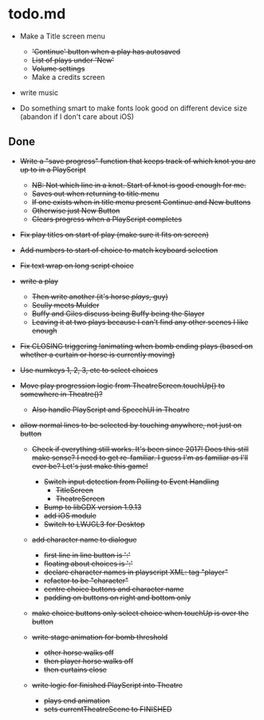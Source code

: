 # todo.md

+ Make a Title screen menu
    - ~~'Continue' button when a play has autosaved~~
    - ~~List of plays under 'New'~~
    - ~~Volume settings~~
    - Make a credits screen
    
+ write music

+ Do something smart to make fonts look good on different device size
  (abandon if I don't care about iOS)
  
## Done

+ ~~Write a "save progress" function that keeps track of which knot you are
  up to in a PlayScript~~
    - ~~NB: Not which line in a knot. Start of knot is good enough for me.~~
    - ~~Saves out when returning to title menu~~
    - ~~If one exists when in title menu present Continue and New buttons~~
    - ~~Otherwise just New Button~~
    - ~~Clears progress when a PlayScript completes~~
    
+ ~~Fix play titles on start of play (make sure it fits on screen)~~

+ ~~Add numbers to start of choice to match keyboard selection~~

+ ~~Fix text wrap on long script choice~~

+ ~~write a play~~
    - ~~Then write another (it's horse *plays*, guy)~~
    - ~~Scully meets Mulder~~
    - ~~Buffy and Giles discuss being Buffy being the Slayer~~
    - ~~Leaving it at two plays because I can't find any other scenes I like enough~~

+ ~~Fix CLOSING triggering !animating when bomb ending plays (based on
  whether a curtain or horse is currently moving)~~

+ ~~Use numkeys 1, 2, 3, etc to select choices~~

+ ~~Move play progression logic from TheatreScreen.touchUp() to somewhere
  in Theatre()?~~
    - ~~Also handle PlayScript and SpeechUI in Theatre~~

+ ~~allow normal lines to be selected by touching anywhere, not just on
  button~~

  + ~~Check if everything still works. It's been since 2017! Does this still
    make sense? I need to get re-familiar.
    I guess I'm as familiar as I'll ever be? Let's just make this game!~~
      - ~~Switch input detection from Polling to Event Handling~~
          - ~~TitleScreen~~
          - ~~TheatreScreen~~
      - ~~Bump to libGDX version 1.9.13~~
      - ~~add iOS module~~  
      - ~~Switch to LWJGL3 for Desktop~~

  + ~~add character name to dialogue~~
      - ~~first line in line button is '<character>:'~~
      - ~~floating about choices is '<character>:'~~
      - ~~declare character names in playscript XML: tag "player"~~
      - ~~refactor to be "character"~~
      - ~~centre choice buttons and character name~~
      - ~~padding on buttons on right and bottom only~~

  + ~~make choice buttons only select choice when touchUp is over the button~~
  
  + ~~write stage animation for bomb threshold~~
      - ~~other horse walks off~~
      - ~~then player horse walks off~~
      - ~~then curtains close~~
      
  + ~~write logic for finished PlayScript into Theatre~~
      - ~~plays end animation~~
      - ~~sets currentTheatreScene to FINISHED~~
      